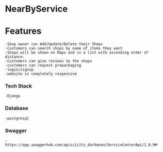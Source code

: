 # NearByService





# Features
    -Shop owner can Add/Update/Delete their Shops
    -Customers can search shops by name of items they want
    -Shops will be shown on Maps and in a list with ascending order of distance.
    -Customers can give reviews to the shops
    -customers can request prepackaging
    -login/signup
    -website is completely responsive


### Tech Stack
    -Django

### Database 
    -postgresql

### Swagger
    -https://app.swaggerhub.com/apis/iiits_darkmoon/ServiceCenterApi/1.0.0#free
  


